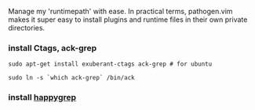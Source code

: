 Manage my 'runtimepath' with ease. In practical terms, pathogen.vim makes it super easy to install plugins and runtime files in their own private directories.

### install Ctags, ack-grep

    sudo apt-get install exuberant-ctags ack-grep # for ubuntu

    sudo ln -s `which ack-grep` /bin/ack

### install [happygrep](https://github.com/happypeter/happygrep)
